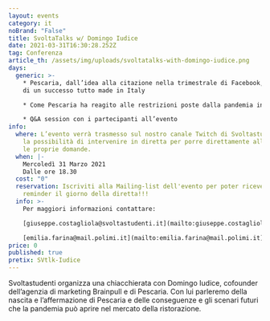 ```yaml
---
layout: events
category: it
noBrand: "False"
title: SvoltaTalks w/ Domingo Iudice
date: 2021-03-31T16:30:28.252Z
tag: Conferenza
article_th: /assets/img/uploads/svoltatalks-with-domingo-iudice.png
days:
  generic: >-
    * Pescaria, dall’idea alla citazione nella trimestrale di Facebook, storia
    di un successo tutto made in Italy

    * Come Pescaria ha reagito alle restrizioni poste dalla pandemia in atto e come il settore della ristorazione è cambiato e cambierà dopo il covid

    * Q&A session con i partecipanti all’evento
info:
  where: L’evento verrà trasmesso sul nostro canale Twitch di Svoltastudenti, con
    la possibilità di intervenire in diretta per porre direttamente all’ospite
    le proprie domande.
  when: |-
    Mercoledì 31 Marzo 2021
    Dalle ore 18.30
  cost: "0"
  reservation: Iscriviti alla Mailing-list dell'evento per poter ricevere un
    reminder il giorno della diretta!!!
  info: >-
    Per maggiori informazioni contattare: 

    [giuseppe.costagliola@svoltastudenti.it](mailto:giuseppe.costagliola@svoltastudenti.it)

    [emilia.farina@mail.polimi.it](mailto:emilia.farina@mail.polimi.it)
price: 0
published: true
pretix: SVtlk-Iudice
---
```

Svoltastudenti organizza una chiacchierata con Domingo Iudice, cofounder dell’agenzia di marketing Brainpull e di Pescaria. Con lui parleremo della nascita e l’affermazione di Pescaria e delle conseguenze e gli scenari futuri che la pandemia può aprire nel mercato della ristorazione.